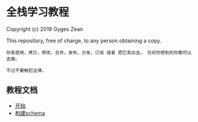 # 全栈学习教程

Copyright (c) 2019 Gyges Zean

This repository, free of charge, to any person obtaining a copy.

`你有使用，拷贝，修改，合并，发布，分发，订阅 或者 把它卖出去。
任何你想到的你都可以去做。`

`不过不要触犯法律。`

## 教程文档

- [开始](./doc/get_started.md)
- [构建schema](./doc/build_a_schema.md)
